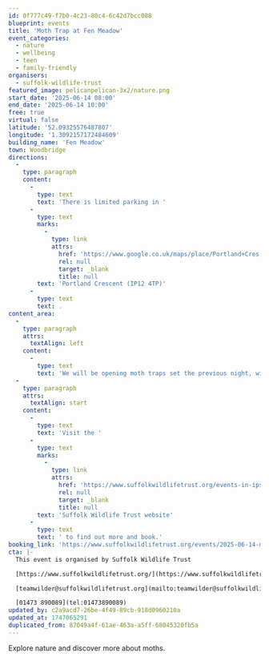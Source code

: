 ```yaml
---
id: 0f777c49-f7b0-4c23-80c4-6c42d7bcc088
blueprint: events
title: 'Moth Trap at Fen Meadow'
event_categories:
  - nature
  - wellbeing
  - teen
  - family-friendly
organisers:
  - suffolk-wildlife-trust
featured_image: pelicanpelican-3x2/nature.png
start_date: '2025-06-14 08:00'
end_date: '2025-06-14 10:00'
free: true
virtual: false
latitude: '52.09325576487807'
longitude: '1.3092157172484609'
building_name: 'Fen Meadow'
town: Woodbridge
directions:
  -
    type: paragraph
    content:
      -
        type: text
        text: 'There is limited parking in '
      -
        type: text
        marks:
          -
            type: link
            attrs:
              href: 'https://www.google.co.uk/maps/place/Portland+Cres,+Woodbridge/@52.0906885,1.300914,17z/data=!3m1!4b1!4m6!3m5!1s0x47d99c7b7add5b9b:0x6c3251aeef53ddc5!8m2!3d52.0906885!4d1.3034889!16s%2Fg%2F1v4k5slt?entry=ttu&g_ep=EgoyMDI1MDUwNy4wIKXMDSoJLDEwMjExNDUzSAFQAw%3D%3D'
              rel: null
              target: _blank
              title: null
        text: 'Portland Crescent (IP12 4TP)'
      -
        type: text
        text: .
content_area:
  -
    type: paragraph
    attrs:
      textAlign: left
    content:
      -
        type: text
        text: 'We will be opening moth traps set the previous night, with a moth expert on hand to help us identify the moths found.'
  -
    type: paragraph
    attrs:
      textAlign: start
    content:
      -
        type: text
        text: 'Visit the '
      -
        type: text
        marks:
          -
            type: link
            attrs:
              href: 'https://www.suffolkwildlifetrust.org/events-in-ipswich'
              rel: null
              target: _blank
              title: null
        text: 'Suffolk Wildlife Trust website'
      -
        type: text
        text: ' to find out more and book.'
booking_link: 'https://www.suffolkwildlifetrust.org/events/2025-06-14-moth-trap-fen-meadow-woodbridge'
cta: |-
  This event is organised by Suffolk Wildlife Trust

  [https://www.suffolkwildlifetrust.org/](https://www.suffolkwildlifetrust.org/)

  [teamwilder@suffolkwildlifetrust.org](mailto:teamwilder@suffolkwildlifetrust.org)

  [01473 890089](tel:01473890089)
updated_by: c2a9acd7-26be-4f49-89cb-918d0960210a
updated_at: 1747065291
duplicated_from: 87049a4f-61ae-463a-a5ff-68045320fb5a
---
```

Explore nature and discover more about moths.